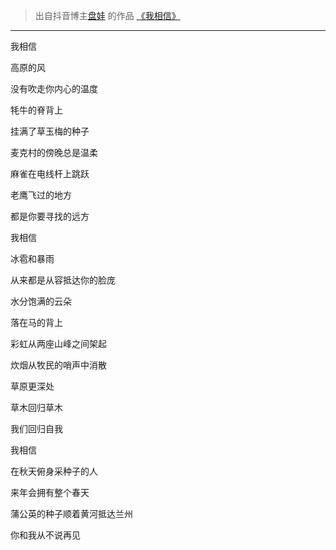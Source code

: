 > 出自抖音博主[盘娃](https://www.douyin.com/user/MS4wLjABAAAA4FPzJo-XJFgJdxY_A6R01VbdXArjqnoZgEAmK1jS1mQ) 的作品 [《我相信》](https://www.douyin.com/?modal_id=7114096554276949281)
---

我相信

高原的风

没有吹走你内心的温度

牦牛的脊背上

挂满了草玉梅的种子

麦克村的傍晚总是温柔

麻雀在电线杆上跳跃

老鹰飞过的地方

都是你要寻找的远方

我相信

冰雹和暴雨

从来都是从容抵达你的脸庞

水分饱满的云朵

落在马的背上

彩虹从两座山峰之间架起

炊烟从牧民的哨声中消散

草原更深处

草木回归草木

我们回归自我

我相信

在秋天俯身采种子的人

来年会拥有整个春天

蒲公英的种子顺着黄河抵达兰州

你和我从不说再见

<embed src="../../../media/我相信.m4a" hidden="true" loop="false"/>